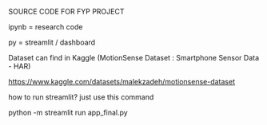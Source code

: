 SOURCE CODE FOR FYP PROJECT

ipynb  = research code

py = streamlit / dashboard

Dataset can find in Kaggle (MotionSense Dataset : Smartphone Sensor Data - HAR)

https://www.kaggle.com/datasets/malekzadeh/motionsense-dataset

how to run streamlit? just use this command

python -m streamlit run app_final.py

